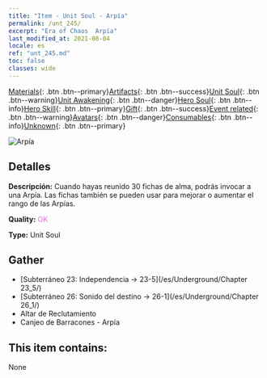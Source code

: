 ```yaml
---
title: "Item - Unit Soul - Arpía"
permalink: /unt_245/
excerpt: "Era of Chaos  Arpía"
last_modified_at: 2021-08-04
locale: es
ref: "unt_245.md"
toc: false
classes: wide
---
```

 [Materials](/ItemsES/){: .btn .btn--primary}[Artifacts](/ItemsES/Artifacts/){: .btn .btn--success}[Unit Soul](/ItemsES/UnitSoul/){: .btn .btn--warning}[Unit Awakening](/ItemsES/UnitAwakening/){: .btn .btn--danger}[Hero Soul](/ItemsES/HeroSoul/){: .btn .btn--info}[Hero Skill](/ItemsES/HeroSkill/){: .btn .btn--primary}[Gift](/ItemsES/Gift/){: .btn .btn--success}[Event related](/ItemsES/Events/){: .btn .btn--warning}[Avatars](/ItemsES/Avatars/){: .btn .btn--danger}[Consumables](/ItemsES/Consumables/){: .btn .btn--info}[Unknown](/ItemsES/Unknown/){: .btn .btn--primary}

 ![Arpía](/images/u/ti_yingshenren.jpg)

## Detalles
 **Descripción:** Cuando hayas reunido 30 fichas de alma, podrás invocar a una Arpía. Las fichas también se pueden usar para mejorar o aumentar el rango de las Arpías.

 **Quality:** <span style="color: #DA70D6">OK</span>

 **Type:** Unit Soul

## Gather

*    [Subterráneo 23: Independencia -> 23-5](/es/Underground/Chapter 23_5/) 
*    [Subterráneo 26: Sonido del destino -> 26-1](/es/Underground/Chapter 26_1/) 
*    Altar de Reclutamiento 
*    Canjeo de Barracones - Arpía 

## This item contains:

  None

